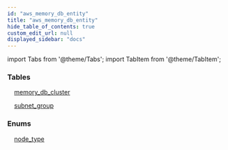 ```yaml
---
id: "aws_memory_db_entity"
title: "aws_memory_db_entity"
hide_table_of_contents: true
custom_edit_url: null
displayed_sidebar: "docs"
---
```


import Tabs from '@theme/Tabs';
import TabItem from '@theme/TabItem';

<Tabs queryString="view">
  <TabItem value="components" label="Components" default>

### Tables

    [memory_db_cluster](../../aws/tables/aws_memory_db_entity_memory_db_cluster.MemoryDBCluster)

    [subnet_group](../../aws/tables/aws_memory_db_entity_subnet_group.SubnetGroup)

### Enums
    [node_type](../../aws/enums/aws_memory_db_entity_memory_db_cluster.NodeTypeEnum)

</TabItem>
  <TabItem value="code-examples" label="Code examples">

</TabItem>
</Tabs>
